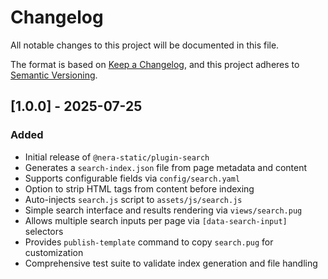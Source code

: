 # Changelog

All notable changes to this project will be documented in this file.

The format is based on [Keep a Changelog](https://keepachangelog.com/en/1.0.0/),
and this project adheres to [Semantic Versioning](https://semver.org/spec/v2.0.0.html).

## [1.0.0] - 2025-07-25

### Added

- Initial release of `@nera-static/plugin-search`
- Generates a `search-index.json` file from page metadata and content
- Supports configurable fields via `config/search.yaml`
- Option to strip HTML tags from content before indexing
- Auto-injects `search.js` script to `assets/js/search.js`
- Simple search interface and results rendering via `views/search.pug`
- Allows multiple search inputs per page via `[data-search-input]` selectors
- Provides `publish-template` command to copy `search.pug` for customization
- Comprehensive test suite to validate index generation and file handling

